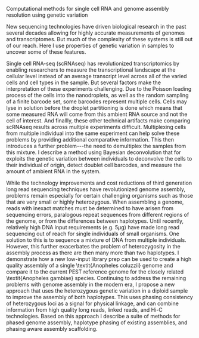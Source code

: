 Computational methods for single cell RNA and genome assembly resolution using genetic variation

New sequencing technologies have driven biological research in the past several decades allowing for highly accurate measurements of genomes and transcriptomes. But much of the complexity of these systems is still out of our reach. Here I use properties of genetic variation in samples to uncover some of these features.

Single cell RNA-seq (scRNAseq) has revolutionized transcriptomics by enabling researchers to measure the transcriptional landscape at the cellular level instead of an average transcript level across all of the varied cells and cell types in the sample.
But several factors make the interpretation of these experiments challenging.
Due to the Poisson loading process of the cells into the nanodroplets, as well as the random sampling of a finite barcode set, some barcodes represent multiple cells. Cells may lyse in solution before the droplet partitioning is done which means that some measured RNA will come from this ambient RNA source and not the cell of interest.
And finallly, these other technical artifacts  make comparing scRNAseq results across multiple experiments difficult.
Multiplexing cells from multiple individual into the same experiment can help solve these problems by providing additional comparative information.
This then introduces a further problem---the need to demultiplex the samples from this mixture.
I describe a method using Bayesian deconvolution that for exploits the genetic variation between individuals to deconvolve the cells to their individual of origin, detect doublet cell barcodes, and measure the amount of ambient RNA in the system.

While the technology improvements and cost reductions of third generation long read sequencing techniques have revolutionized genome assembly, problems remain especially for certain challenging organisms such as those that are very small or highly heterozygous.
When assembling a genome, reads with inexact matches must be determined to have arisen from sequencing errors, paralogous repeat sequences from different regions of the genome, or from the differences between haplotypes.
Until recently, relatively high DNA input requirements (e.g. 5$\mu$g) have made long read sequencing out of reach for single individuals of small organisms.
One solution to this is to sequence a mixture of DNA from multiple individuals.
However, this further exacerbates the problem of heterozygosity in the assembly process as there are then many more than two haplotypes.
I demonstrate how a new low-input library prep can be used to create a high quality assembly of a single \textit{Anopheles coluzzii} genome and compare it to the current PEST reference genome for the closely related \textit{Anopheles gambiae} species.
Continuing to address the remaining problems with genome assembly in the modern era, I propose a new approach that uses the heterozygous genetic variation in a diploid sample to improve the assembly of both haplotypes.
This uses phasing consistency of heterozygous loci as a signal for physical linkage, and can combine information from high quality long reads, linked reads, and Hi-C technologies.
Based on this approach I describe a suite of methods for phased genome assembly, haplotype phasing of existing assemblies, and phasing aware assembly scaffolding.
